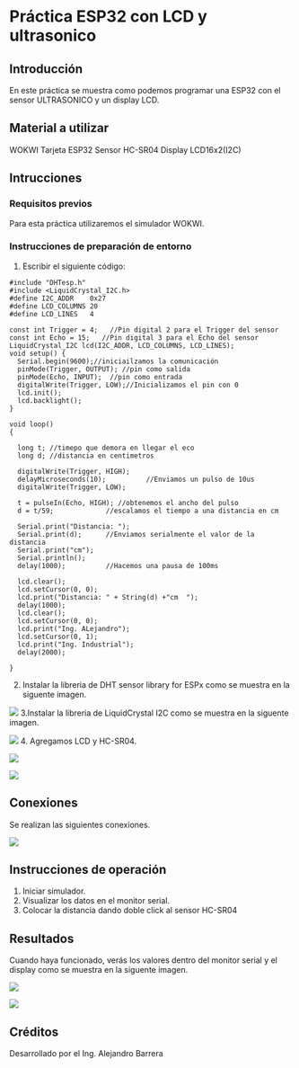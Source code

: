 # Práctica ESP32 con LCD y ultrasonico
## Introducción
En este práctica se muestra como podemos programar una ESP32 con el sensor ULTRASONICO y un display LCD.
## Material a utilizar
WOKWI
Tarjeta ESP32
Sensor HC-SR04
Display LCD16x2(I2C)

## Intrucciones
### Requisitos previos
Para esta práctica utilizaremos el simulador WOKWI.
### Instrucciones de preparación de entorno
1. Escribir el siguiente código:
```
#include "DHTesp.h"
#include <LiquidCrystal_I2C.h>
#define I2C_ADDR    0x27
#define LCD_COLUMNS 20
#define LCD_LINES   4

const int Trigger = 4;   //Pin digital 2 para el Trigger del sensor
const int Echo = 15;   //Pin digital 3 para el Echo del sensor
LiquidCrystal_I2C lcd(I2C_ADDR, LCD_COLUMNS, LCD_LINES);
void setup() {
  Serial.begin(9600);//iniciailzamos la comunicación
  pinMode(Trigger, OUTPUT); //pin como salida
  pinMode(Echo, INPUT);  //pin como entrada
  digitalWrite(Trigger, LOW);//Inicializamos el pin con 0
  lcd.init();
  lcd.backlight();
}

void loop()
{

  long t; //timepo que demora en llegar el eco
  long d; //distancia en centimetros

  digitalWrite(Trigger, HIGH);
  delayMicroseconds(10);          //Enviamos un pulso de 10us
  digitalWrite(Trigger, LOW);
  
  t = pulseIn(Echo, HIGH); //obtenemos el ancho del pulso
  d = t/59;             //escalamos el tiempo a una distancia en cm
  
  Serial.print("Distancia: ");
  Serial.print(d);      //Enviamos serialmente el valor de la distancia
  Serial.print("cm");
  Serial.println();
  delay(1000);          //Hacemos una pausa de 100ms
  
  lcd.clear();
  lcd.setCursor(0, 0);
  lcd.print("Distancia: " + String(d) +"cm  ");
  delay(1000);
  lcd.clear();
  lcd.setCursor(0, 0);
  lcd.print("Ing. ALejandro");
  lcd.setCursor(0, 1);
  lcd.print("Ing. Industrial");
  delay(2000);

}
```
2. Instalar la libreria de DHT sensor library for ESPx como se muestra en la siguente imagen.
   
![](https://github.com/AlejandroBarreraU/Practica-4-Ultrasonico/blob/main/instalar%20librerias.png?raw=true)
3.Instalar la libreria de LiquidCrystal I2C como se muestra en la siguente imagen.

![](https://github.com/AlejandroBarreraU/Practica-4-Ultrasonico/blob/main/instalar%20librerias%202.png?raw=true)
4. Agregamos LCD y HC-SR04.

![](https://github.com/AlejandroBarreraU/Practica-4-Ultrasonico/blob/main/agrear%20lcd.png?raw=true)

![](https://github.com/AlejandroBarreraU/Practica-4-Ultrasonico/blob/main/a%C3%B1adimos%20ultra.png?raw=true)
## Conexiones
Se realizan las siguientes conexiones.

![](https://github.com/AlejandroBarreraU/Practica-4-Ultrasonico/blob/main/conexiones%20ultra.png?raw=true)

## Instrucciones de operación
1. Iniciar simulador.
2. Visualizar los datos en el monitor serial.
3. Colocar la distancia dando doble click al sensor HC-SR04
## Resultados
Cuando haya funcionado, verás los valores dentro del monitor serial y el display como se muestra en la siguente imagen.

![](https://github.com/AlejandroBarreraU/Practica-4-Ultrasonico/blob/main/resultados%20ultra%202.png?raw=true)

![](https://github.com/AlejandroBarreraU/Practica-4-Ultrasonico/blob/main/resultados%20ultra%201.png?raw=true)
## Créditos
Desarrollado por el Ing. Alejandro Barrera
